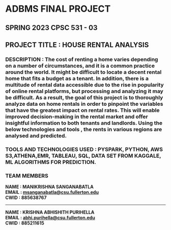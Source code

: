 # ADBMS FINAL PROJECT
## SPRING 2023 CPSC 531 - 03 
## PROJECT TITLE : HOUSE RENTAL ANALYSIS

### DESCRIPTION : The cost of renting a home varies depending on a number of circumstances, and it is a common practice around the world. It might be difficult to locate a decent rental home that fits a budget as a tenant. In addition, there is a multitude of rental data accessible due to the rise in popularity of online rental platforms, but processing and analyzing it may be difficult. As a result, the goal of this project is to thoroughly analyze data on home rentals in order to pinpoint the variables that have the greatest impact on rental rates. This will enable improved decision-making in the rental market and offer insightful information to both tenants and landlords. Using the below technologies and tools , the rents in various regions are analysed and predicted.

### TOOLS AND TECHNOLOGIES USED : PYSPARK, PYTHON, AWS S3,ATHENA,EMR, TABLEAU, SQL, DATA SET FROM KAGGALE, ML ALGORITHMS FOR PREDICTION.


### TEAM MEMBERS 

**NAME : MANIKRISHNA SANGANABATLA** <br>
**EMAIL : msanganabatla@csu.fullerton.edu** <br>
**CWID : 885638767** <br>

<hr>

**NAME : KRISHNA ABHISHITH PURIHELLA** <br>
**EMAIL : abhi.purihella@csu.fullerton.edu** <br>
**CWID : 885211615** <br>
